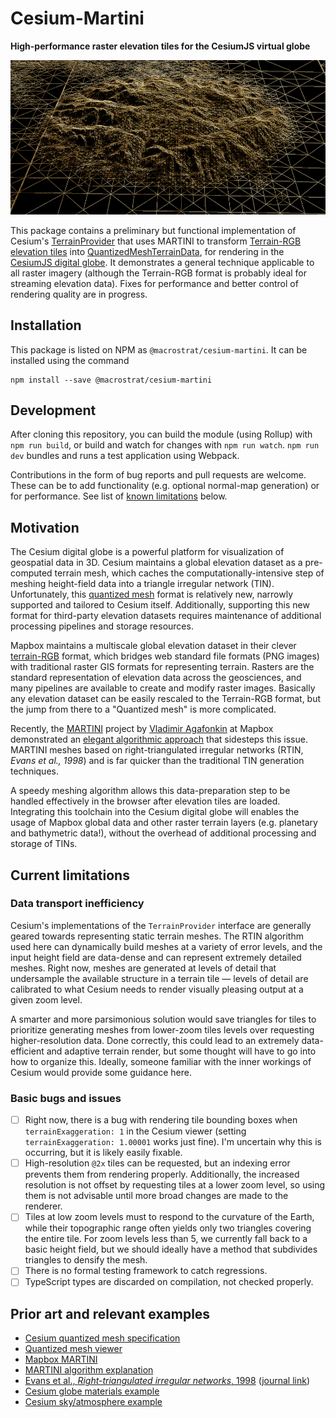 # Cesium-Martini

**High-performance raster elevation tiles for the CesiumJS virtual globe**

![Cesium-Martini](/img/cesium-martini.png)

This package contains a preliminary but functional implementation of Cesium's
[TerrainProvider](https://cesium.com/docs/cesiumjs-ref-doc/TerrainProvider.html)
that uses MARTINI to
transform [Terrain-RGB elevation tiles](https://blog.mapbox.com/global-elevation-data-6689f1d0ba65) into
[QuantizedMeshTerrainData](https://cesium.com/docs/cesiumjs-ref-doc/QuantizedMeshTerrainData.html),
for rendering in the [CesiumJS digital globe](https://cesium.com).
It demonstrates a general technique applicable to all raster imagery
(although the Terrain-RGB format is probably ideal for streaming elevation data).
Fixes for performance and better control of rendering quality are in progress.

## Installation

This package is listed on NPM as `@macrostrat/cesium-martini`. It can be installed
using the command
```
npm install --save @macrostrat/cesium-martini
```

## Development

After cloning this repository, you can build the module (using Rollup) with
`npm run build`, or build and watch for changes with `npm run watch`.
`npm run dev` bundles and runs a test application using Webpack.

Contributions in the form of bug reports and pull requests are welcome.
These can be to add functionality (e.g. optional normal-map generation) or for
performance. See list of [known limitations](#current-known-limitations) below.

## Motivation

The Cesium digital globe is a powerful platform for visualization of geospatial
data in 3D. Cesium maintains a global elevation dataset as a pre-computed terrain mesh,
which caches the computationally-intensive step of meshing height-field data
into a triangle irregular network (TIN). Unfortunately, this
[quantized mesh](https://github.com/CesiumGS/quantized-mesh) format is relatively
new, narrowly supported and tailored to Cesium itself. Additionally, supporting this
new format for third-party elevation datasets requires maintenance of additional
processing pipelines and storage resources.

Mapbox maintains a multiscale global elevation dataset in their clever
[terrain-RGB](https://blog.mapbox.com/global-elevation-data-6689f1d0ba65)
format, which bridges web standard file formats (PNG images) with traditional raster GIS
formats for representing terrain. Rasters are the standard representation of elevation data across the
geosciences, and many pipelines are available to create and modify raster images.
Basically any elevation dataset can be easily rescaled to the Terrain-RGB
format, but the jump from there to a "Quantized mesh" is more complicated.

Recently, the [MARTINI](https://github.com/mapbox/martini) project by
[Vladimir Agafonkin](https://agafonkin.com/) at Mapbox demonstrated an
[elegant algorithmic approach](https://observablehq.com/@mourner/martin-real-time-rtin-terrain-mesh)
that sidesteps this issue.
MARTINI meshes based on right-triangulated irregular networks (RTIN, *Evans et al., 1998*)
and is far quicker than the traditional TIN generation techniques.

A speedy meshing algorithm allows this data-preparation step to be handled
effectively in the browser after elevation tiles are loaded. Integrating this
toolchain into the Cesium digital globe will enables the usage of Mapbox global
data and other raster terrain layers (e.g. planetary and bathymetric data!),
without the overhead of additional processing and storage of TINs.

## Current limitations

### Data transport inefficiency

Cesium's implementations of the `TerrainProvider` interface are generally geared
towards representing static terrain meshes. The RTIN algorithm used here can
dynamically build meshes at a variety of error levels, and the input height
field are data-dense and can represent extremely detailed meshes. Right now,
meshes are generated at levels of detail that undersample the available structure
in a terrain tile — levels of detail are calibrated to what Cesium needs to
render visually pleasing output at a given zoom level.

A smarter and more parsimonious solution would save triangles for tiles to
prioritize generating meshes from lower-zoom tiles levels over requesting
higher-resolution data. Done correctly, this could lead to an extremely
data-efficient and adaptive terrain render, but some thought will have to
go into how to organize this. Ideally, someone familiar with the inner workings
of Cesium would provide some guidance here.

### Basic bugs and issues

- [ ] Right now, there is a bug with rendering tile bounding boxes when
      `terrainExaggeration: 1` in the Cesium viewer
      (setting `terrainExaggeration: 1.00001` works just fine). I'm uncertain why
      this is occurring, but it is likely easily fixable.
- [ ] High-resolution `@2x` tiles can be requested, but an indexing error
      prevents them from rendering properly. Additionally, the increased resolution
      is not offset by requesting tiles at a lower zoom level, so using them is not
      advisable until more broad changes are made to the renderer.
- [ ] Tiles at low zoom levels must to respond to the curvature of the Earth,
      while their topographic range often yields only two triangles covering the entire
      tile. For zoom levels less than 5, we currently fall back to a basic height field,
      but we should ideally have a method that subdivides triangles to densify
      the mesh.
- [ ] There is no formal testing framework to catch regressions.
- [ ] TypeScript types are discarded on compilation, not checked properly.

## Prior art and relevant examples

- [Cesium quantized mesh specification](https://github.com/CesiumGS/quantized-mesh)
- [Quantized mesh viewer](https://github.com/heremaps/quantized-mesh-viewer)
- [Mapbox MARTINI](https://github.com/mapbox/martini)
- [MARTINI algorithm explanation](https://observablehq.com/@mourner/martin-real-time-rtin-terrain-mesh)
- [Evans et al., *Right-triangulated irregular networks*, 1998](https://www.cs.ubc.ca/~will/papers/rtin.pdf)
  ([journal link](https://link.springer.com/article/10.1007/s00453-001-0006-x))
- [Cesium globe materials example](https://sandcastle.cesium.com/?src=Globe%20Materials.html)
- [Cesium sky/atmosphere example](https://sandcastle.cesium.com/?src=Sky%20Atmosphere.html)
